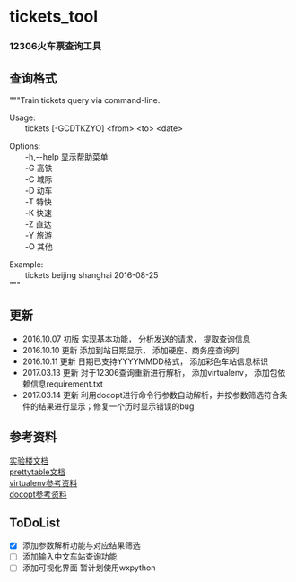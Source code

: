 # tickets_tool
### 12306火车票查询工具

## 查询格式
"""Train tickets query via command-line.  
  
Usage:  
　　tickets [-GCDTKZYO] \<from> \<to> \<date>
  
Options:  
　　-h,--help   显示帮助菜单  
　　-G          高铁  
　　-C          城际  
　　-D          动车  
　　-T          特快  
　　-K          快速  
　　-Z          直达  
　　-Y          旅游  
　　-O          其他  
  
Example:  
　　tickets beijing shanghai 2016-08-25  
"""  
  
## 更新
* 2016.10.07 初版 实现基本功能， 分析发送的请求， 提取查询信息  
* 2016.10.10 更新 添加到站日期显示， 添加硬座、商务座查询列
* 2016.10.11 更新 日期已支持YYYYMMDD格式， 添加彩色车站信息标识
* 2017.03.13 更新 对于12306查询重新进行解析， 添加virtualenv， 添加包依赖信息requirement.txt  
* 2017.03.14 更新 利用docopt进行命令行参数自动解析，并按参数筛选符合条件的结果进行显示；修复一个历时显示错误的bug  

## 参考资料
[实验楼文档](https://www.shiyanlou.com/courses/623/labs/2072/document)  
[prettytable文档](https://code.google.com/archive/p/prettytable/wikis/Tutorial.wiki)  
[virtualenv参考资料](http://www.nowamagic.net/academy/detail/1330228)  
[docopt参考资料](http://www.tuicool.com/articles/36zyQnu)  
  
## ToDoList
- [x] 添加参数解析功能与对应结果筛选  
- [ ] 添加输入中文车站查询功能
- [ ] 添加可视化界面 暂计划使用wxpython
